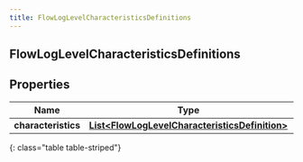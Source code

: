 ```yaml
---
title: FlowLogLevelCharacteristicsDefinitions
---
```

## FlowLogLevelCharacteristicsDefinitions


## Properties

| Name | Type | Description | Notes |
| ------------ | ------------- | ------------- | ------------- |
| **characteristics** | <!----><!---->[**List&lt;FlowLogLevelCharacteristicsDefinition&gt;**](FlowLogLevelCharacteristicsDefinition.html)<!----> |  |  [optional] |
{: class="table table-striped"}




